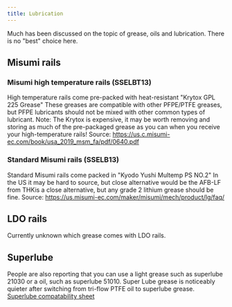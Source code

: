 ```yaml
---
title: Lubrication
---   
```


Much has been discussed on the topic of grease, oils and lubrication. There is no "best" choice here.

## Misumi rails

### Misumi high temperature rails (SSELBT13)  

High temperature rails come pre-packed with heat-resistant "Krytox GPL 225 Grease" 
These greases are compatible with other PFPE/PTFE greases, but PFPE lubricants should not be mixed with other common types of lubricant. Note: The Krytox is expensive, it may be worth removing and storing as much of the pre-packaged grease as you can when you receive your high-temperature rails!
Source: https://us.c.misumi-ec.com/book/usa_2019_msm_fa/pdf/0640.pdf

### Standard Misumi rails (SSELB13)

Standard Misumi rails come packed in "Kyodo Yushi Multemp PS NO.2"
In the US it may be hard to source, but  close alternative would be the AFB-LF from THKis a close alternative, but any grade 2 lithium grease should be fine.
Source: https://us.misumi-ec.com/maker/misumi/mech/product/lg/faq/
 
## LDO rails

Currently unknown which grease comes with LDO rails.

## Superlube

People are also reporting that you can use a light grease such as superlube 21030 or a oil, such as superlube 51010.
Super Lube grease is noticeably quieter after switching from tri-flow PTFE oil to superlube grease.
[Superlube compatability sheet](https://www.super-lube.com/Content/Images/uploaded/documents/Compatability%20Charts/Super%20Lube%20Multi-Purpose%20Synthetic%20Grease%20with%20Syncolon%20(PTFE).pdf)
